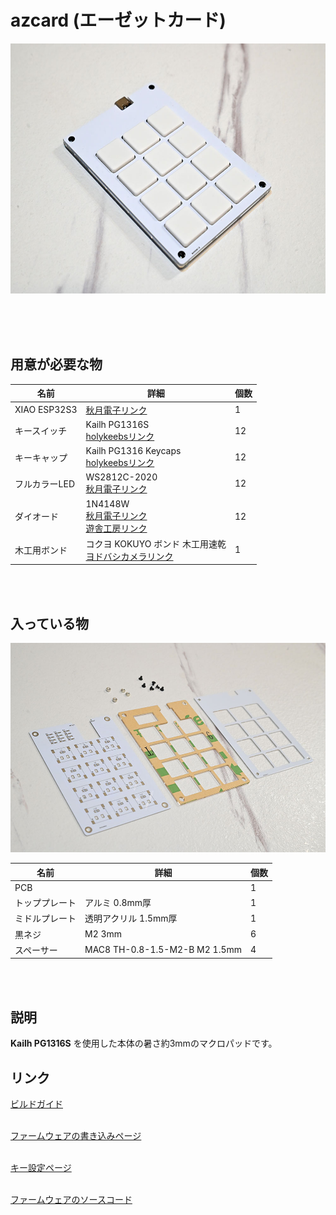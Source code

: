 # azcard (エーゼットカード)

<img src="/docs/img/make_32.jpg" height="400">

<br><br><br>

## 用意が必要な物

| 名前 | 詳細 | 個数 |
| --- | --- | --- |
| XIAO ESP32S3 | <a href="https://akizukidenshi.com/catalog/g/gM-18078/" target="_blank">秋月電子リンク</a> | 1 |
| キースイッチ | Kailh PG1316S<br><a href="https://holykeebs.com/products/kailh-pg1316s-butterfly-switch-10-pack">holykeebsリンク</a> | 12 |
| キーキャップ | Kailh PG1316 Keycaps<br><a href="https://holykeebs.com/products/kailh-pg1316s-keycaps">holykeebsリンク</a> | 12 |
| フルカラーLED | WS2812C-2020<br><a href="https://akizukidenshi.com/catalog/g/g115068/" target="_blank">秋月電子リンク</a> | 12 |
| ダイオード | 1N4148W<br><a href="https://akizukidenshi.com/catalog/g/g107084/" target="_blank">秋月電子リンク</a><br><a href="https://shop.yushakobo.jp/products/a0800di-02-100" target="_blank">遊舎工房リンク</a><br> | 12 |
| 木工用ボンド | コクヨ KOKUYO ボンド 木工用速乾<br><a href="https://www.yodobashi.com/product/100000001001555306/" target="_blank">ヨドバシカメラリンク</a> | 1 |

<br><br>

## 入っている物
![in_parts](/docs/img/make_31.jpg)

| 名前 | 詳細 | 個数 |
| --- | --- | --- |
| PCB | 　 | 1 |
| トッププレート | アルミ 0.8mm厚 | 1 |
| ミドルプレート | 透明アクリル 1.5mm厚 | 1 |
| 黒ネジ | M2 3mm | 6 |
| スペーサー | MAC8 TH-0.8-1.5-M2-B M2 1.5mm | 4 |

<br><br>


## 説明

<b>Kailh PG1316S</b> を使用した本体の暑さ約3mmのマクロパッドです。

## リンク

<a href="/docs/buildguide/README.md">ビルドガイド</a><br><br>

<a href="https://palette-system.github.io/az-core/azcard.html">ファームウェアの書き込みページ</a><br><br>

<a href="https://palette-system.github.io/aztool/">キー設定ページ</a><br><br>

<a href="https://github.com/palette-system/az-core/tree/main/firmware/az_keyboard">ファームウェアのソースコード</a><br><br>

